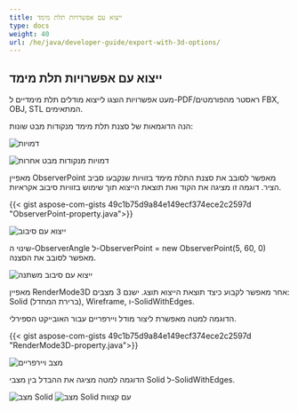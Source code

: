 ```yaml
---
title: ייצוא עם אפשרויות תלת מימד
type: docs
weight: 40
url: /he/java/developer-guide/export-with-3d-options/
---
```


## **ייצוא עם אפשרויות תלת מימד**

מעט אפשרויות הוצגו לייצוא מודלים תלת מימדיים ל-PDF/ראסטר מהפורמטים FBX, OBJ, STL המתאימים.

הנה הדוגמאות של סצנת תלת מימד מנקודות מבט שונות:

![דמויות](/_assets/guide/3d/fig1.png)

![דמויות מנקודות מבט אחרות](/_assets/guide/3d/fig2.png)

מאפיין ObserverPoint מאפשר לסובב את סצנת התלת מימד בזוויות שנקבעו סביב הציר. דוגמה זו מציגה את הקוד ואת תוצאת הייצוא תוך שימוש בזוויות סיבוב אקראיות.

{{< gist aspose-com-gists 49c1b75d9a84e149ecf374ece2c2597d "ObserverPoint-property.java">}}

![ייצוא עם סיבוב](/_assets/guide/3d/fig3.png)

שינוי ה-ObserverAngle ל-ObserverPoint = new ObserverPoint(5, 60, 0) מאפשר לסובב את הסצנה.

![ייצוא עם סיבוב משתנה](/_assets/guide/3d/fig4.png)

מאפיין RenderMode3D אחר מאפשר לקבוע כיצד תוצאת הייצוא תוצג. ישנם 3 מצבים: Solid (ברירת המחדל), Wireframe, ו-SolidWithEdges.

הדוגמה למטה מאפשרת ליצור מודל ויירפריים עבור האובייקט הספירלי.

{{< gist aspose-com-gists 49c1b75d9a84e149ecf374ece2c2597d "RenderMode3D-property.java">}}

![מצב ויירפריים](/_assets/guide/3d/fig5.png)

הדוגמה למטה מציגה את ההבדל בין מצבי Solid ל-SolidWithEdges.

![מצב Solid](/_assets/guide/3d/fig6.png)
![מצב Solid עם קצוות](/_assets/guide/3d/fig7.png)
